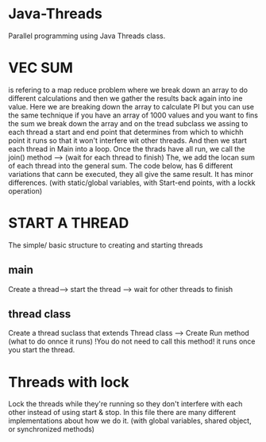 # Java-Threads
Parallel programming using Java Threads class.

# VEC SUM 
is refering to a map reduce  problem where we break down an array to do different calculations and then we gather the results back again into ine value.
Here we are breaking down the array to calculate PI but you can use the same technique if you have an array of 1000 values and you want to fins the sum
we break down the array and on the tread subclass we assing to each thread a start and end point that determines from which to whichh point it runs so that 
it won't interfere wit other threads. And then we start each thread in Main into a loop. 
Once the thrads have all run, we call the join() method --> (wait for each thread to finish) 
The, we add the locan sum of each thread into the general sum.
The code below, has 6 different variations that cann be executed, they all give the same result. It has minor differences.
(with static/global variables, with Start-end points, with a lockk operation)

# START A THREAD 
The simple/ basic structure to creating and starting threads
## main
Create a thread--> start the thread --> wait for other threads to finish 
## thread class
Create a thread suclass that extends Thread class --> Create Run method (what to do onnce it runs) !You do not need to call this method! it runs once you start the thread.

# Threads with lock
Lock the threads while they're running so they don't interfere with each other instead of using start & stop. 
In this file there are many different implementations about how we do it. (with global variables, shared object, or synchronized methods)
